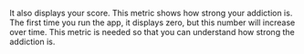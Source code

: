 It also displays your score. This metric shows how strong your addiction is. The first time you run the app, it displays zero, but this number will increase over time. This metric is needed so that you can understand how strong the addiction is.